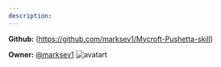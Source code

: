 ```yaml
---
description: 
---
```



**Github:** (https://github.com/marksev1/Mycroft-Pushetta-skill)

**Owner:** [@marksev1](https://github.com/marksev1) ![avatart](https://avatars2.githubusercontent.com/u/3356571?v=4)

